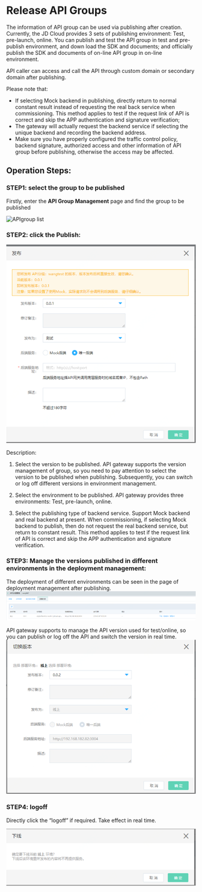 # Release API Groups

The information of API group can be used via publishing after creation. Currently, the JD Cloud provides 3 sets of publishing environment: Test, pre-launch, online. You can publish and test the API group in test and pre-publish environment, and down load the SDK and documents; and officially publish the SDK and documents of on-line API group in on-line environment.

API caller can access and call the API through custom domain or secondary domain after publishing.

Please note that:
- If selecting Mock backend in publishing, directly return to normal constant result instead of requesting the real back service when commissioning. This method applies to test if the request link of API is correct and skip the APP authentication and signature verification;
- The gateway will actually request the backend service if selecting the unique backend and recording the backend address.
- Make sure you have properly configured the traffic control policy, backend signature, authorized access and other information of API group before publishing, otherwise the access may be affected.


## Operation Steps:

### STEP1: select the group to be published

Firstly, enter the **API Group Management** page and find the group to be published

![APIgroup list](https://github.com/jdcloudcom/cn/blob/edit/image/Internet-Middleware/API-Gateway/apigroup-rp-apigroup-list.png)




### STEP2: click the **Publish**:

![Publish](https://github.com/jdcloudcom/cn/blob/edit/image/Internet-Middleware/API-Gateway/apigroup-fb.png)


Description:





1) Select the version to be published. API gateway supports the version management of group, so you need to pay attention to select the version to be published when publishing. Subsequently, you can switch or log off different versions in environment management.

2) Select the environment to be published. API gateway provides three environments: Test, pre-launch, online.

3) Select the publishing type of backend service. Support Mock backend and real backend at present. When commissioning, if selecting Mock backend to publish, then do not request the real backend service, but return to constant result. This method applies to test if the request link of API is correct and skip the APP authentication and signature verification.



### STEP3: Manage the versions published in different environments in the deployment management:
The deployment of different environments can be seen in the page of deployment management after publishing.
![Deployment list](https://github.com/jdcloudcom/cn/blob/edit/image/Internet-Middleware/API-Gateway/bslb-list.png)

API gateway supports to manage the API version used for test/online, so you can publish or log off the API and switch the version in real time.
![Switch Version](https://github.com/jdcloudcom/cn/blob/edit/image/Internet-Middleware/API-Gateway/bslb-qhbb.png)

### STEP4: logoff
Directly click the “logoff” if required. Take effect in real time.

![Logoff](https://github.com/jdcloudcom/cn/blob/edit/image/Internet-Middleware/API-Gateway/bslb-xx.png)


